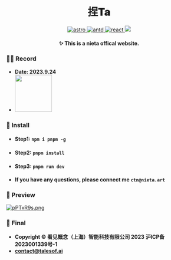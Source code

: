 <h1 align="center" style="font-weight: 900">捏Ta</h1>
<p align="center">
    <a href="#">
      <img src="https://img.shields.io/badge/Astro-3.0.10-brightgreen" alt="astro">
    </a>
    <a href="#">
      <img src="https://img.shields.io/badge/antd-5.9.2-blue" alt="antd">
    </a>
    <a href="#">
      <img src="https://img.shields.io/badge/React-18.0.0-yellow" alt="react">
    </a>
    <a href="#">
        <img src="https://img.shields.io/github/license/talesofai/nieta-art">
    </a>
</p>
<h4 align="center">✨ This is a nieta offical website.</h4>

### 🧑‍🚀 Record
* **Date: 2023.9.24**
* <img width='100px' height='100px' src="https://z1.ax1x.com/2023/09/24/pPTxxu6.png"></img>


### 🚀 Install
* #### Step1: `npm i pnpm -g`
  
* #### Step2: `pnpm install`
* #### Step3: `pnpm run dev`

* #### If you have any questions, please connect me `ctn@nieta.art` 


### 👀 Preview
[![pPTxR9s.png](https://oss.talesofai.cn/internal/image_hosting/page%201.png)](https://oss.talesofai.cn/internal/image_hosting/page%201.png)


  


### 💼 Final

* **Copyright © 看见概念（上海）智能科技有限公司 2023 沪ICP备2023001339号-1**
* **contact@talesof.ai**